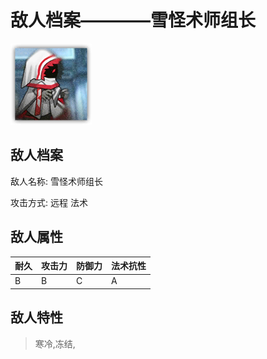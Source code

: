 # 敌人档案————雪怪术师组长

![雪怪术师组长](./eneIcons/雪怪术师组长.png)

## 敌人档案

敌人名称: 雪怪术师组长

攻击方式: 远程 法术

## 敌人属性

| 耐久      | 攻击力  | 防御力 | 法术抗性 |
|---------|------|-----|------|
| B | B | C | A |

## 敌人特性
> 寒冷,冻结,
